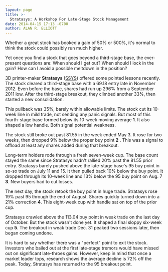 ```yaml
---
layout: page
title: >-
  Stratasys: A Workshop For Late-Stage Stock Management
date: 2014-04-15 17:13 -0700
author: ALAN R. ELLIOTT
---
```





Whether a great stock has booked a gain of 50% or 500%, it's normal to think the stock could possibly run much higher.

  

Yet once you find a stock that goes beyond a third-stage base, the ever-present questions are: When should I get out? When should I lock in the gain? How can I avoid a possible meltdown in the position?

  

3D printer-maker **Stratasys** ([SSYS](https://research.investors.com/quote.aspx?symbol=SSYS)) offered some pointed lessons recently. The stock cleared a third-stage base with a 69.18 entry late in November 2012. Even before the base, shares had run up 296% from a September 2011 low. After the third-stage breakout, they climbed another 33%, then started a new consolidation.

  

This pullback was 35%, barely within allowable limits. The stock cut its 10-week line in mild trade, not sending any panic signals. But most of this fourth-stage base formed below its 10-week moving average **1**. It also shaped a low handle. Both signal potential weakness.

  

The stock still broke out past 81.55 in the week ended May 3. It rose for two weeks, then dropped 9% below the proper buy point **2** . This was a signal to offload at least any shares added during that breakout.

  

Long-term holders rode through a fresh seven-week cup. The base count stayed the same since Stratasys hadn't rallied 20% past the 81.55 prior entry. Stratasys barely pushed above the late-stage base's 95 buy point in so-so trade on July 11 and 15. It then pulled back 10% below the buy point. It dropped through its 10-week line and 13% below the 95 buy point on Aug. 7 **3**. New buyers had to cut losses.

  

The next day, the stock retook the buy point in huge trade. Stratasys rose 19% past 95 through the end of August. Shares quickly turned down into a 21% correction **4**. This eight-week cup with handle sat on top of the prior cup.

  

Stratasys crawled above the 113.04 buy point in weak trade on the last day of October. But the stock wasn't done yet. It shaped a final sloppy six-week cup **5**. The breakout in weak trade Dec. 31 peaked two sessions later, then began coming undone.

  

It is hard to say whether there was a "perfect" point to exit the stock. Investors who bailed out at the first late-stage tremors would have missed out on significant late-throes gains. However, keep in mind that once a market leader tops, research shows the average decline is 72% off the peak. Today, Stratasys has returned to the 95 breakout point.





